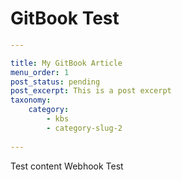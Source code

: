 # GitBook Test

```yaml
---

title: My GitBook Article
menu_order: 1
post_status: pending
post_excerpt: This is a post excerpt
taxonomy:
    category:
        - kbs
        - category-slug-2 
        
---
```

Test content Webhook Test

